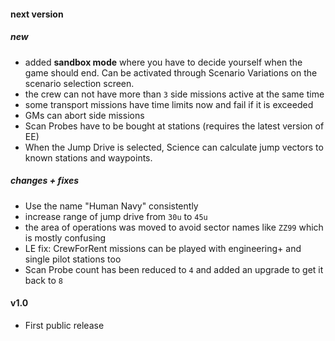 #### next version

##### new

* added **sandbox mode** where you have to decide yourself when the game should end. Can be activated through Scenario Variations on the scenario selection screen.
* the crew can not have more than `3` side missions active at the same time
* some transport missions have time limits now and fail if it is exceeded
* GMs can abort side missions
* Scan Probes have to be bought at stations (requires the latest version of EE)
* When the Jump Drive is selected, Science can calculate jump vectors to known stations and waypoints.

##### changes + fixes
* Use the name "Human Navy" consistently
* increase range of jump drive from `30u` to `45u`
* the area of operations was moved to avoid sector names like `ZZ99` which is mostly confusing
* LE fix: CrewForRent missions can be played with engineering+ and single pilot stations too
* Scan Probe count has been reduced to `4` and added an upgrade to get it back to `8`

#### v1.0

* First public release